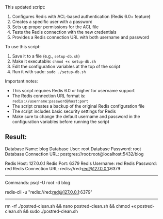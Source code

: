 This updated script:

1. Configures Redis with ACL-based authentication (Redis 6.0+ feature)
2. Creates a specific user with a password
3. Sets up proper permissions for the ACL file
4. Tests the Redis connection with the new credentials
5. Provides a Redis connection URL with both username and password

To use this script:

1. Save it to a file (e.g., `setup-db.sh`)
2. Make it executable: `chmod +x setup-db.sh`
3. Edit the configuration variables at the top of the script
4. Run it with sudo: `sudo ./setup-db.sh`

Important notes:

- This script requires Redis 6.0 or higher for username support
- The Redis connection URL format is: `redis://username:password@host:port`
- The script creates a backup of the original Redis configuration file
- The script includes basic security settings for Redis
- Make sure to change the default username and password in the configuration variables before running the script

## Result:

Database Name: blog
Database User: root
Database Password: root
Database Connection URL: postgres://root:root@localhost:5432/blog

Redis Host: 127.0.0.1
Redis Port: 6379
Redis Username: red
Redis Password: red
Redis Connection URL: redis://red:red@127.0.0.1:6379

---

Commands:
psql -U root -d blog

redis-cli -u "redis://red:red@127.0.0.1:6379"

---

rm -rf ./postred-clean.sh && nano postred-clean.sh && chmod +x postred-clean.sh && sudo ./postred-clean.sh
